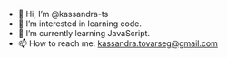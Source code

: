 - 👋 Hi, I’m @kassandra-ts
- 👀 I’m interested in learning code.
- 🌱 I’m currently learning JavaScript.
- 📫 How to reach me: kassandra.tovarseg@gmail.com

<!---
kassandra-ts/kassandra-ts is a ✨ special ✨ repository because its `README.md` (this file) appears on your GitHub profile.
You can click the Preview link to take a look at your changes.
--->
